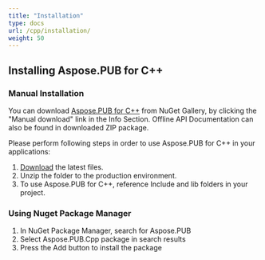```yaml
---
title: "Installation"
type: docs
url: /cpp/installation/
weight: 50
---
```


## **Installing Aspose.PUB for C++**
### **Manual Installation**
You can download [Aspose.PUB for C++](https://www.nuget.org/packages/Aspose.PUB.Cpp/) from NuGet Gallery, by clicking the "Manual download" link in the Info Section. Offline API Documentation can also be found in downloaded ZIP package.

Please perform following steps in order to use Aspose.PUB for C++ in your applications:

1. [Download](https://www.nuget.org/packages/Aspose.PUB.Cpp/) the latest files.
1. Unzip the folder to the production environment.
1. To use Aspose.PUB for C++, reference Include and lib folders in your project.
### **Using Nuget Package Manager**
1. In NuGet Package Manager, search for Aspose.PUB
1. Select Aspose.PUB.Cpp package in search results
1. Press the Add button to install the package
